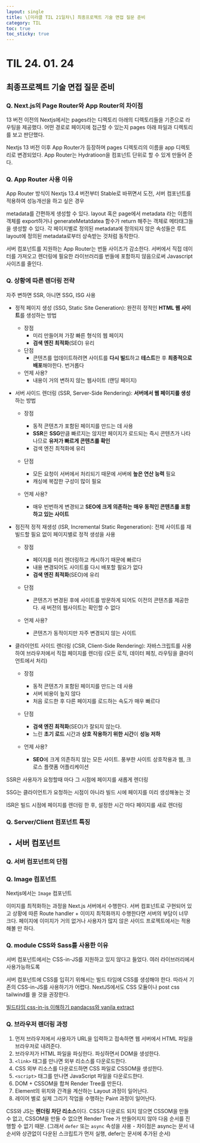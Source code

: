 ```yaml
---
layout: single
title: \[미라클 TIL 21일차\] 최종프로젝트 기술 면접 질문 준비
category: TIL
toc: true
toc_sticky: true
---
```


# TIL 24. 01. 24

## 최종프로젝트 기술 면접 질문 준비

### Q. Next.js의 Page Router와 App Router의 차이점

13 버전 이전의 Nextjs에서는 pages라는 디렉토리 아래의 디렉토리들을 기준으로 라우팅을 제공했다. 어떤 경로로 페이지에 접근할 수 있는지 pages 아래 파일과 디렉토리를 보고 판단했다.

Nextjs 13 버전 이후 App Router가 등장하며 pages 디렉토리의 이름을 app 디렉토리로 변경되었다. App Router는 Hydratioon을 컴포넌트 단위로 할 수 있게 만들어 준다.



### Q. App Router 사용 이유

App Router 방식이 Nextjs 13.4 버전부터 Stable로 바뀌면서 도전, 서버 컴포넌트를 적용하여 성능개선을 하고 싶은 경우

metadata를 간편하게 생성할 수 있다. layout 혹은 page에서 metadata 라는 이름의 객체를 export하거나 generateMetatdatea 함수가 return 해주는 객체로 메타태그들을 생성할 수 있다. 각 페이지별로 정의된 metadata에 정의되지 않은 속성들은 루트 layout에 정의된 metadata로부터 상속받는 것처럼 동작한다.

서버 컴포넌트를 지원하는 App Router는 번들 사이즈가 감소한다. 서버에서 직접 데이터를 가져오고 렌더링에 필요한 라이브러리를 번들에 포함하지 않음으로써 Javascript 사이즈를 줄인다.



### Q. 상황에 따른 렌더링 전략

자주 변하면 SSR, 아니면 SSG, ISG 사용

- 정적 페이지 생성 (SSG, Static Site Generation): 완전히 정적인 **HTML 웹 사이트**를 생성하는 방법

  - 장점
    - 미리 만들어져 가장 빠른 형식의 웹 페이지
    - **검색 엔진 최적화**(SEO) 유리
  - 단점
    - 콘텐츠를 업데이트하려면 사이트를 **다시 빌드**하고 **테스트**한 후 **최종적으로 배포**해야한다. 번거롭다
  - 언제 사용?
    - 내용이 거의 변하지 않는 웹사이트 (랜딩 페이지)

- 서버 사이드 렌더링 (SSR, Server-Side Rendering): **서버에서 웹 페이지를 생성**하는 방법

  - 장점
    - 동적 콘텐츠가 포함된 페이지를 만드는 데 사용
    - **SSR**은 **SSG**만큼 빠르지는 않지만 페이지가 로드되는 즉시 콘텐츠가 나타나므로 **유저가 빠르게 콘텐츠를 확인**
    - 검색 엔진 최적화에 유리

  - 단점
    - 모든 요청이 서버에서 처리되기 때문에 서버에 **높은 연산 능력** 필요
    - 캐싱에 복잡한 구성이 많이 필요

  - 언제 사용?
    - 매우 빈번하게 변경되고 **SEO에 크게 의존하는** **매우 동적인 콘텐츠를 포함하고 있는 사이트**

- 점진적 정적 재생성 (ISR, Incremental Static Regeneration): 전체 사이트를 재빌드할 필요 없이 페이지별로 정적 생성을 사용

  - 장점
    - 페이지를 미리 렌더링하고 캐시하기 때문에 빠르다
    - 내용 변경되어도 사이트를 다시 배포할 필요가 없다
    - **검색 엔진 최적화**(SEO)에 유리

  - 단점
    - 콘텐츠가 변경된 후에 사이트를 방문하게 되어도 이전의 콘텐츠를 제공한다. 새 버전의 웹사이트는 확인할 수 없다

  - 언제 사용?
    - 콘텐츠가 동적이지만 자주 변경되지 않는 사이트

- 클라이언트 사이드 렌더링 (CSR, Client-Side Rendering): 자바스크립트를 사용하여 브라우저에서 직접 페이지를 렌더링 (모든 로직, 데이터 페칭, 라우팅을 클라이언트에서 처리)
  - 장점
    - 동적 콘텐츠가 포함된 페이지를 만드는 데 사용
    - 서버 비용이 높지 않다
    - 처음 로드한 후 다른 페이지를 로드하는 속도가 매우 빠르다

  - 단점
    - **검색 엔진 최적화**(SEO)가 잘되지 않는다.
    - 느린 **초기 로드** 시간과 **상호 작용하기 위한 시간**이 **성능 저하**

  - 언제 사용?
    - **SEO**에 크게 의존하지 않는 모든 사이트. 풍부한 사이트 상호작용과 웹, 크로스 플랫폼 어플리케이션




SSR은 사용자가 요청할때 마다 그 시점에 페이지를 새롭게 렌더링

SSG는 클라이언트가 요청하는 시점이 아니라 빌드 시에 페이지를 미리 생성해놓는 것

ISR은 빌드 시점에 페이지를 렌더링 한 후, 설정한 시간 마다 페이지를 새로 렌더링

### Q. Server/Client 컴포넌트 특징

- 서버 컴포넌트
  - 

### Q. 서버 컴포넌트의 단점



### Q. Image 컴포넌트

Nextjs에서는 `Image` 컴포넌트

이미지를 최적화하는 과정을 Next.js 서버에서 수행한다. 서버 컴포넌트로 구현되어 있고 상황에 따른 Route handler + 이미지 최적화까지 수행한다면 서버의 부담이 너무 크다. 페이지에 이미지가 거의 없거나 사용자가 많지 않은 사이드 프로젝트에서는 적용해볼 만 하다.



### Q. module CSS와 Sass를 사용한 이유

서버 컴포넌트에서는 CSS-in-JS를 지원하고 있지 않다고 들었다. 여러 라이브러리에서 사용가능하도록 

서버 컴포넌트에 CSS를 입히기 위해서는 빌드 타임에 CSS를 생성해야 한다. 따라서 기존의 CSS-in-JS를 사용하기가 어렵다. NextJS에서도 CSS 모듈이나 post css tailwind를 쓸 것을 권장한다.

[빌드타임 css-in-js 이해하기 pandacss와 vanila extract](https://xionwcfm.tistory.com/388)



### Q. 브라우저 렌더링 과정

1. 먼저 브라우저에서 사용자가 URL을 입력하고 접속하면 웹 서버에서 HTML 파일을 브라우저로 내려준다.
2. 브라우저가 HTML 파일을 파싱한다. 파싱하면서 DOM을 생성한다.
3. `<link>` 태그를 만나면 외부 리소스를 다운로드한다.
4. CSS 외부 리소스를 다운로드하면 CSS 파일로 CSSOM을 생성한다.
5. `<script>` 태그를 만나면 JavaScript 파일을 다운로드한다.
6. DOM + CSSOM을 합쳐 Render Tree를 만든다.
7. Element의 위치와 간격을 계산하는 Layout 과정이 일어난다.
8. 레이어 별로 실제 그리기 작업을 수행하는 Paint 과정이 일어난다.

 CSS와 JS는 **렌더링 차단 리소스**이다. CSS가 다운로드 되지 않으면 CSSOM을 만들 수 없고, CSSOM을 만들 수 없으면 Render Tree 가 만들어지지 않아 다음 순서를 진행할 수 없기 때문.
(그래서 `defer` 또는 `async` 속성을 사용 - 차이점은 async는 문서 내 순서와 상관없이 다운된 스크립트가 먼저 실행, defer는 문서에 추가된 순서)
